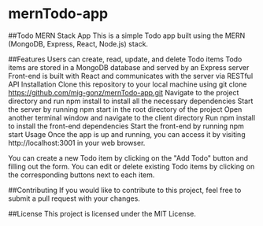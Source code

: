 # mernTodo-app

##Todo MERN Stack App
This is a simple Todo app built using the MERN (MongoDB, Express, React, Node.js) stack.

##Features
Users can create, read, update, and delete Todo items
Todo items are stored in a MongoDB database and served by an Express server
Front-end is built with React and communicates with the server via RESTful API
Installation
Clone this repository to your local machine using git clone https://github.com/mig-gonz/mernTodo-app.git
Navigate to the project directory and run npm install to install all the necessary dependencies
Start the server by running npm start in the root directory of the project
Open another terminal window and navigate to the client directory
Run npm install to install the front-end dependencies
Start the front-end by running npm start
Usage
Once the app is up and running, you can access it by visiting http://localhost:3001 in your web browser.

You can create a new Todo item by clicking on the "Add Todo" button and filling out the form. You can edit or delete existing Todo items by clicking on the corresponding buttons next to each item.

##Contributing
If you would like to contribute to this project, feel free to submit a pull request with your changes.

##License
This project is licensed under the MIT License.
